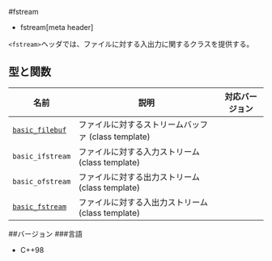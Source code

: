 #fstream
* fstream[meta header]

`<fstream>`ヘッダでは、ファイルに対する入出力に関するクラスを提供する。

## 型と関数

| 名前                                          | 説明                                                | 対応バージョン |
|-----------------------------------------------|-----------------------------------------------------|----------------|
| [`basic_filebuf`](fstream/basic_filebuf.md)   | ファイルに対するストリームバッファ (class template) |                |
| `basic_ifstream`                              | ファイルに対する入力ストリーム (class template)     |                |
| `basic_ofstream`                              | ファイルに対する出力ストリーム (class template)     |                |
| [`basic_fstream`](fstream/basic_fstream.md)   | ファイルに対する入出力ストリーム (class template)   |                |

##バージョン
###言語
- C++98
